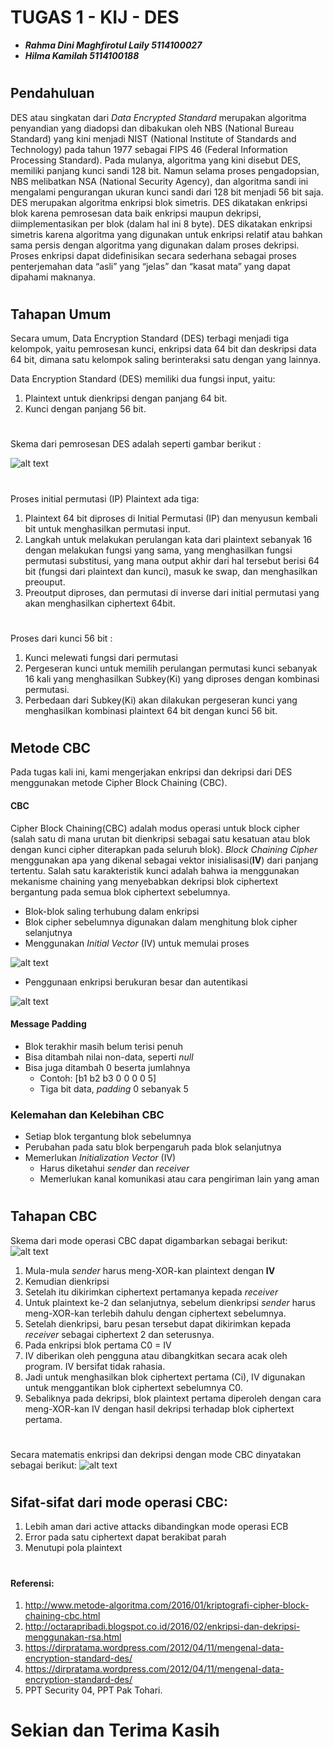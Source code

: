 # TUGAS 1 - KIJ -  DES
- ***Rahma Dini Maghfirotul Laily          5114100027***
- ***Hilma Kamilah                         5114100188***
#
#
## Pendahuluan
DES atau singkatan dari *Data Encrypted Standard* merupakan algoritma penyandian yang diadopsi dan dibakukan oleh NBS (National Bureau Standard) yang kini menjadi NIST (National Institute of Standards and Technology) pada tahun 1977 sebagai FIPS 46 (Federal Information Processing Standard). Pada mulanya, algoritma yang kini disebut DES, memiliki panjang kunci sandi 128 bit. Namun selama proses pengadopsian, NBS melibatkan NSA (National Security Agency), dan algoritma sandi ini mengalami pengurangan ukuran kunci sandi dari 128 bit menjadi 56 bit saja.
DES merupakan algoritma enkripsi blok simetris. DES dikatakan enkripsi blok karena pemrosesan data baik enkripsi maupun dekripsi, diimplementasikan per blok (dalam hal ini 8 byte). DES dikatakan enkripsi simetris karena algoritma yang digunakan untuk enkripsi relatif atau bahkan sama persis dengan algoritma yang digunakan dalam proses dekripsi. Proses enkripsi dapat didefinisikan secara sederhana sebagai proses penterjemahan data “asli” yang “jelas” dan “kasat mata” yang dapat dipahami maknanya.
#
## Tahapan Umum
Secara umum, Data Encryption Standard (DES) terbagi menjadi tiga kelompok, yaitu pemrosesan kunci, enkripsi data 64 bit dan deskripsi data 64 bit, dimana satu kelompok saling berinteraksi satu dengan yang lainnya.

Data Encryption Standard (DES) memiliki dua fungsi input, yaitu:
1. Plaintext untuk dienkripsi dengan panjang 64 bit. 
2. Kunci dengan panjang 56 bit. 
#
Skema dari pemrosesan DES adalah seperti gambar berikut :
  
![alt text](https://github.com/rahmadini/CBC/blob/master/kunci-des.jpg)
#
Proses initial permutasi (IP) Plaintext ada tiga:
1. Plaintext 64 bit diproses di Initial Permutasi (IP) dan menyusun kembali bit untuk menghasilkan permutasi input. 
2. Langkah untuk melakukan perulangan kata dari plaintext sebanyak 16 dengan melakukan fungsi yang sama, yang menghasilkan fungsi permutasi substitusi, yang mana output akhir dari hal tersebut berisi 64 bit (fungsi dari plaintext dan kunci), masuk ke swap, dan menghasilkan preouput. 
3. Preoutput diproses, dan permutasi di inverse dari initial permutasi yang akan menghasilkan ciphertext 64bit. 
#
Proses dari kunci 56 bit :
1. Kunci melewati fungsi dari permutasi 
2. Pergeseran kunci untuk memilih perulangan permutasi kunci sebanyak 16 kali yang menghasilkan Subkey(Ki) yang diproses dengan kombinasi permutasi. 
3. Perbedaan dari Subkey(Ki) akan dilakukan pergeseran kunci yang menghasilkan kombinasi plaintext 64 bit dengan kunci 56 bit. 
#
## Metode CBC
Pada tugas kali ini, kami mengerjakan enkripsi dan dekripsi dari DES menggunakan metode Cipher Block Chaining (CBC).
#### CBC
Cipher Block Chaining(CBC) adalah modus operasi untuk block cipher (salah satu di mana urutan bit dienkripsi sebagai satu kesatuan atau blok dengan kunci cipher diterapkan pada seluruh blok). *Block Chaining Cipher* menggunakan apa yang dikenal sebagai vektor inisialisasi(**IV**) dari panjang tertentu. Salah satu karakteristik kunci adalah bahwa ia menggunakan mekanisme chaining yang menyebabkan dekripsi blok ciphertext bergantung pada semua blok ciphertext sebelumnya.
- Blok-blok saling terhubung dalam enkripsi
- Blok cipher sebelumnya digunakan dalam menghitung blok cipher selanjutnya
- Menggunakan *Initial Vector* (IV) untuk memulai proses
  
![alt text](https://github.com/rahmadini/CBC/blob/master/CBC.png)
- Penggunaan enkripsi berukuran besar dan autentikasi
  
![alt text](https://github.com/rahmadini/CBC/blob/master/CBC2.png)
#### Message Padding
- Blok terakhir masih belum terisi penuh
- Bisa ditambah nilai non-data, seperti *null*
- Bisa juga ditambah 0 beserta jumlahnya
  - Contoh: [b1 b2 b3 0 0 0 0 5]
  - Tiga bit data, *padding* 0 sebanyak 5
### Kelemahan dan Kelebihan CBC
- Setiap blok tergantung blok sebelumnya
- Perubahan pada satu blok berpengaruh pada blok selanjutnya
- Memerlukan *Initialization Vector* (IV)
  - Harus diketahui *sender* dan *receiver*
  - Memerlukan kanal komunikasi atau cara pengiriman lain yang aman
#
## Tahapan CBC
Skema dari mode operasi CBC dapat digambarkan sebagai berikut:
  ![alt text](https://github.com/rahmadini/CBC/blob/master/Skema.png)
1. Mula-mula *sender* harus meng-XOR-kan plaintext dengan **IV**
2. Kemudian dienkripsi
3. Setelah itu dikirimkan ciphertext pertamanya kepada *receiver*
4. Untuk plaintext ke-2 dan selanjutnya, sebelum dienkripsi *sender* harus meng-XOR-kan terlebih dahulu dengan ciphertext sebelumnya.
5. Setelah dienkripsi, baru pesan tersebut dapat dikirimkan kepada *receiver* sebagai ciphertext 2 dan seterusnya.
6. Pada enkripsi blok pertama C0 = IV
7. IV diberikan oleh pengguna atau dibangkitkan secara acak oleh program. IV bersifat tidak rahasia.
8. Jadi untuk menghasilkan blok ciphertext pertama (Ci), IV digunakan untuk menggantikan blok ciphertext sebelumnya C0.
9. Sebaliknya pada dekripsi, blok plaintext pertama diperoleh dengan cara meng-XOR-kan IV dengan hasil dekripsi terhadap blok ciphertext pertama.
#
Secara matematis enkripsi dan dekripsi dengan mode CBC dinyatakan sebagai berikut:
  ![alt text](https://github.com/rahmadini/CBC/blob/master/endekrip.png)
#
## Sifat-sifat dari mode operasi CBC:
1. Lebih aman dari active attacks dibandingkan mode operasi ECB
2. Error pada satu ciphertext dapat berakibat parah
3. Menutupi pola plaintext
#
#### Referensi:
1. http://www.metode-algoritma.com/2016/01/kriptografi-cipher-block-chaining-cbc.html
2. http://octarapribadi.blogspot.co.id/2016/02/enkripsi-dan-dekripsi-menggunakan-rsa.html
3. https://dirpratama.wordpress.com/2012/04/11/mengenal-data-encryption-standard-des/
4. https://dirpratama.wordpress.com/2012/04/11/mengenal-data-encryption-standard-des/
5. PPT Security 04, PPT Pak Tohari.
#
# Sekian dan Terima Kasih
